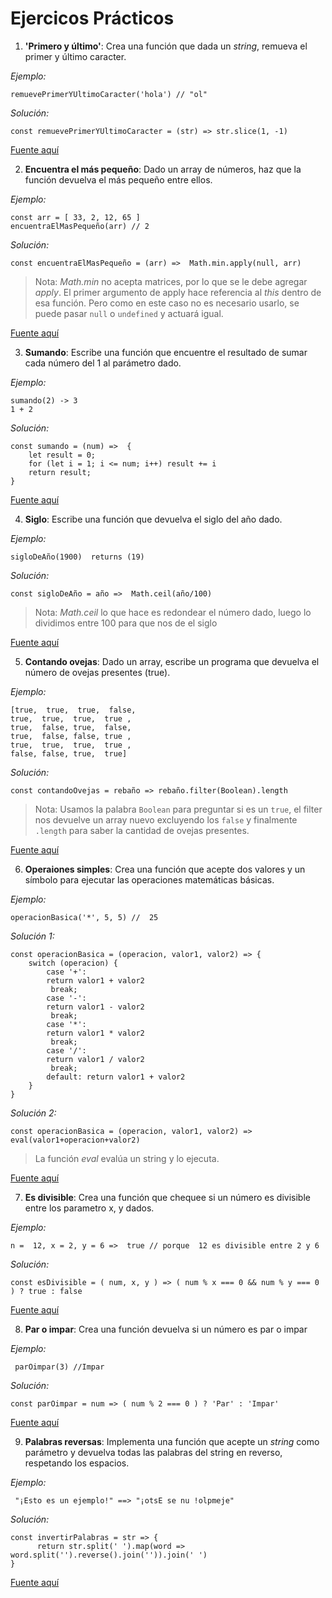 # Ejercicos Prácticos

1. **'Primero y último'**: Crea una función que dada un _string_, remueva el primer y último caracter.

*Ejemplo:*

    remuevePrimerYUltimoCaracter('hola') // "ol"

*Solución:*

    const remuevePrimerYUltimoCaracter = (str) => str.slice(1, -1)

[Fuente aquí](https://www.codewars.com/kata/56bc28ad5bdaeb48760009b0)

2. **Encuentra el más pequeño**: Dado un array de números, haz que la función devuelva el más pequeño entre ellos.

*Ejemplo:*

    const arr = [ 33, 2, 12, 65 ]
    encuentraElMasPequeño(arr) // 2

*Solución:*

    const encuentraElMasPequeño = (arr) =>  Math.min.apply(null, arr)

> Nota: _Math.min_ no acepta matrices, por lo que se le debe agregar _apply_. El primer argumento de apply hace referencia al _this_ dentro de esa función. Pero como en este caso no es necesario usarlo, se puede pasar `null` o `undefined` y actuará igual.

[Fuente aquí](https://www.codewars.com/kata/55a2d7ebe362935a210000b2)

3. **Sumando**: Escribe una función que encuentre el resultado de sumar cada número del 1 al parámetro dado.

*Ejemplo:*

    sumando(2) -> 3
    1 + 2

*Solución:*

    const sumando = (num) =>  {
        let result = 0;
        for (let i = 1; i <= num; i++) result += i
        return result;
    }

[Fuente aquí](https://www.codewars.com/kata/55d24f55d7dd296eb9000030)

4. **Siglo**: Escribe una función que devuelva el siglo del año dado.

*Ejemplo:*

    sigloDeAño(1900)  returns (19)

*Solución:*

    const sigloDeAño = año =>  Math.ceil(año/100)

 > Nota:  _Math.ceil_ lo que hace es redondear el número dado, luego lo dividimos entre 100 para que nos de el siglo  

[Fuente aquí](https://www.codewars.com/kata/5a3fe3dde1ce0e8ed6000097)


5. **Contando ovejas**: Dado un array, escribe un programa que devuelva el número de ovejas presentes (true).

*Ejemplo:*

    [true,  true,  true,  false,
    true,  true,  true,  true ,
    true,  false, true,  false,
    true,  false, false, true ,
    true,  true,  true,  true ,
    false, false, true,  true]

*Solución:*

    const contandoOvejas = rebaño => rebaño.filter(Boolean).length

> Nota:  Usamos la palabra `Boolean` para preguntar si es un `true`, el filter nos devuelve un array nuevo excluyendo los `false` y finalmente `.length` para saber la cantidad de ovejas presentes.

[Fuente aquí](https://www.codewars.com/kata/54edbc7200b811e956000556)


6. **Operaiones simples**: Crea una función que acepte dos valores y un símbolo para ejecutar las operaciones matemáticas básicas.

*Ejemplo:*

    operacionBasica('*', 5, 5) //  25

*Solución 1:*

    const operacionBasica = (operacion, valor1, valor2) => {
        switch (operacion) {
            case '+':
            return valor1 + valor2
             break;
            case '-':
            return valor1 - valor2
             break;
            case '*':
            return valor1 * valor2
             break;
            case '/':
            return valor1 / valor2
             break;
            default: return valor1 + valor2
        }
    }

*Solución 2:*

    const operacionBasica = (operacion, valor1, valor2) => eval(valor1+operacion+valor2)

 > La función _eval_ evalúa un string y lo ejecuta.

[Fuente aquí](https://www.codewars.com/kata/57356c55867b9b7a60000bd7)

7. **Es divisible**: Crea una función que chequee si un número es divisible entre los parametro x, y dados.

*Ejemplo:*

    n =  12, x = 2, y = 6 =>  true // porque  12 es divisible entre 2 y 6

*Solución:*

    const esDivisible = ( num, x, y ) => ( num % x === 0 && num % y === 0 ) ? true : false

[Fuente aquí](https://www.codewars.com/kata/5545f109004975ea66000086)

8. **Par o impar**: Crea una función devuelva si un número es par o impar

*Ejemplo:*

     parOimpar(3) //Impar

*Solución:*

    const parOimpar = num => ( num % 2 === 0 ) ? 'Par' : 'Impar'

[Fuente aquí](https://www.codewars.com/kata/53da3dbb4a5168369a0000fe)

9. **Palabras reversas**: Implementa una función que acepte un _string_ como parámetro y devuelva todas las palabras del string en reverso, respetando los espacios.

*Ejemplo:*

     "¡Esto es un ejemplo!" ==> "¡otsE se nu !olpmeje"

*Solución:*

    const invertirPalabras = str => {
          return str.split(' ').map(word => word.split('').reverse().join('')).join(' ')
    }

[Fuente aquí](https://www.codewars.com/kata/5259b20d6021e9e14c0010d4)


<!-- 1. **esPrimo** - Crea una función que devuelva `true`o `false` dependiendo del número que pases como parámetro. Ejemplo:

        isPrime(0)                          // false
        isPrime(1)                          // false
        isPrime(17)                         // true
        isPrime(10000000000000)             // false

**Solución:**

        const esPrimo = (num) => {
            for(i = 0; i <= num; i++) {
              num % i === 0 ? false : true
            }
        } -->
